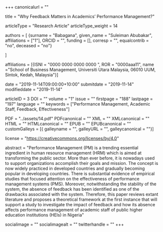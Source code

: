 +++
canonicalurl = ""

title = "Why Feedback Matters in Academics’ Performance Management?"

articleType = "Research Article"
articleType_weight = 14

authors = [
  {surname = "Babagana",  given_name = "Suleiman Abubakar",  affiliations = ["1"],  ORCID = "", funding = [], corresp = "", equalcontrib = "no", deceased = "no"}

]

affiliations = [{ISNI = "0000 0000 0000 0000 ", ROR = "0000aaa11", name ="School of Business Management, Universiti Utara Malaysia, 06010 UUM, Sintok, Kedah, Malaysia"}]

date = "2019-11-14T09:00:00+10:00"
submitdate = "2019-11-14"
modifieddate = "2019-11-14"

articleID = 3
DOI = ""
volume = "1"
issue = ""
firstpage = "188"
lastpage = "197"
language = ""
keywords = ["Performance Management, Academic Staff, Feedback, Effectiveness"]

PDF = "../assets/14.pdf"
PDFcanonical = ""
XML = ""
XMLcanonical = ""
HTML = ""
HTMLcanonical = ""
EPUB = ""
EPUBcanonical = ""
customGalleys = [{ galleyname = "", galleyURL = "", galleycanonical = ""}]

license = "https://creativecommons.org/licenses/by/4.0"

abstract = "Performance Management (PM) is a trending essential ingredient in human resource management (HRM) which is aimed at transforming the public sector. More than ever before, it is nowadays used to support organizations accomplish their goals and mission. The concept is now widely practiced in developed countries and gradually becoming popular in developing countries. There is substantial evidence of empirical studies that focused attention on the effectiveness of performance management systems (PMS). Moreover, notwithstanding the stability of the system, the absence of feedback has been identified as one of the drawbacks associated with the system. Therefore, this paper reviews extant literature and proposes a theoretical framework at the first instance that will support a study to investigate the impact of feedback and how its absence affects performance management of academic staff of public higher education institutions (HEIs) in Nigeria"


socialimage = ""
socialimagealt = ""
twitterhandle = ""
+++


